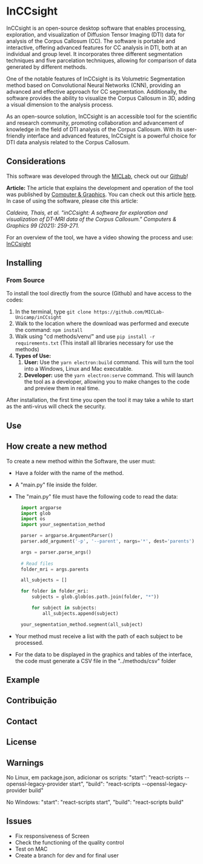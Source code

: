 # InCCsight

InCCsight is an open-source desktop software that enables processing, exploration, and visualization of Diffusion Tensor Imaging (DTI) data for analysis of the Corpus Callosum (CC). The software is portable and interactive, offering advanced features for CC analysis in DTI, both at an individual and group level. It incorporates three different segmentation techniques and five parcelation techniques, allowing for comparison of data generated by different methods.

One of the notable features of InCCsight is its Volumetric Segmentation method based on Convolutional Neural Networks (CNN), providing an advanced and effective approach for CC segmentation. Additionally, the software provides the ability to visualize the Corpus Callosum in 3D, adding a visual dimension to the analysis process.

As an open-source solution, InCCsight is an accessible tool for the scientific and research community, promoting collaboration and advancement of knowledge in the field of DTI analysis of the Corpus Callosum. With its user-friendly interface and advanced features, InCCsight is a powerful choice for DTI data analysis related to the Corpus Callosum.

## Considerations 
This software was developed through the [MICLab](https://miclab.fee.unicamp.br/), check out our [Github](https://github.com/MICLab-Unicamp)!

**Article:** The article that explains the development and operation of the tool was published by [Computer & Graphics](https://www.journals.elsevier.com/computers-and-graphics). 
You can check out this article [here](https://www.sciencedirect.com/science/article/abs/pii/S0097849321001436).
In case of using the software, please cite this article: 

*Caldeira, Thais, et al. "inCCsight: A software for exploration and visualization of DT-MRI data of the Corpus Callosum." Computers & Graphics 99 (2021): 259-271.*

For an overview of the tool, we have a video showing the process and use: [InCCsight](https://www.youtube.com/watch?v=9Y8s8H3X2ow&list=PLCZ64jtDHDO0fBxdyRM5jtukD3U_ZxME_&index=3)

## Installing

### From Source
To install the tool directly from the source (Github) and have access to the codes:
1. In the terminal, type `git clone https://github.com/MICLab-Unicamp/inCCsight`
2. Walk to the location where the download was performed and execute the command: `npm install`
3. Walk using "cd methods/venv/" and use `pip install -r requirements.txt` (This install all libraries necessary for use the methods) 
4. **Types of Use:**
   1. **User:** Use the `yarn electron:build` command. This will turn the tool into a Windows, Linux and Mac executable.
   2. **Developer:** use the `yarn electron:serve` command. This will launch the tool as a developer, allowing you to make changes to the code and preview them in real time.

After installation, the first time you open the tool it may take a while to start as the anti-virus will check the security.

## Use

## How create a new method
To create a new method within the Software, the user must:
- Have a folder with the name of the method.
- A "main.py" file inside the folder.
- The "main.py" file must have the following code to read the data:
  
  ```python
    import argparse
    import glob
    import os
    import your_segmentation_method

    parser = argparse.ArgumentParser()
    parser.add_argument('-p', '--parent', nargs='*', dest='parents')

    args = parser.parse_args()
        
    # Read files
    folder_mri = args.parents

    all_subjects = []

    for folder in folder_mri:
        subjects = glob.glob(os.path.join(folder, "*"))

        for subject in subjects:
            all_subjects.append(subject)

    your_segmentation_method.segment(all_subject)
  ```
- Your method must receive a list with the path of each subject to be processed.
- For the data to be displayed in the graphics and tables of the interface, the code must generate a CSV file in the "../methods/csv" folder

## Example

## Contribuição

## Contact

## License

## Warnings

No Linux, em package.json, adicionar os scripts:
    "start": "react-scripts --openssl-legacy-provider start",
    "build": "react-scripts --openssl-legacy-provider build"

No Windows:
    "start": "react-scripts start",
    "build": "react-scripts build"
    
## Issues
- Fix responsiveness of Screen
- Check the functioning of the quality control
- Test on MAC
- Create a branch for dev and for final user
